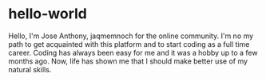 # hello-world

Hello, I'm Jose Anthony, jaqmemnoch for the online community. I'm no my path to get acquainted with this platform and to start coding as a full time career. Coding has always been easy for me and it was a hobby up to a few months ago. Now, life has shown me that I should make better use of my natural skills.
